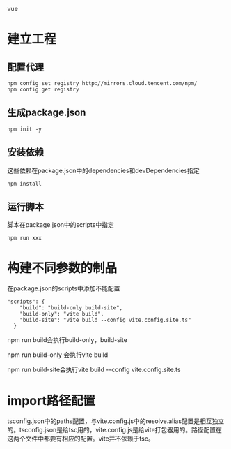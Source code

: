vue

# 建立工程

## 配置代理

```
npm config set registry http://mirrors.cloud.tencent.com/npm/
npm config get registry
```



## 生成package.json

```
npm init -y
```

## 安装依赖

这些依赖在package.json中的dependencies和devDependencies指定

```
npm install
```

## 运行脚本

脚本在package.json中的scripts中指定

```
npm run xxx
```

# 构建不同参数的制品

在package.json的scripts中添加不能配置

```
"scripts": {
    "build": "build-only build-site",
    "build-only": "vite build",
    "build-site": "vite build --config vite.config.site.ts"
  }
```

npm run build会执行build-only，build-site

npm run build-only 会执行vite build

npm run  build-site会执行vite build --config vite.config.site.ts

# import路径配置

tsconfig.json中的paths配置，与vite.config.js中的resolve.alias配置是相互独立的。tsconfig.json是给tsc用的，vite.config.js是给vite打包器用的。路径配置在这两个文件中都要有相应的配置。vite并不依赖于tsc。

